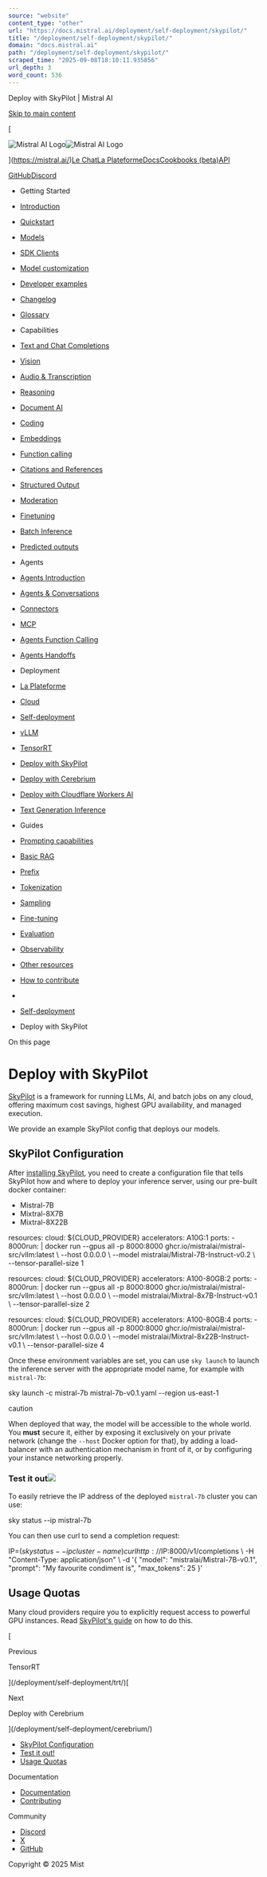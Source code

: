 ```yaml
---
source: "website"
content_type: "other"
url: "https://docs.mistral.ai/deployment/self-deployment/skypilot/"
title: "/deployment/self-deployment/skypilot/"
domain: "docs.mistral.ai"
path: "/deployment/self-deployment/skypilot/"
scraped_time: "2025-09-08T18:10:11.935856"
url_depth: 3
word_count: 536
---
```


Deploy with SkyPilot | Mistral AI

[Skip to main content](#__docusaurus_skipToContent_fallback)

[

![Mistral AI Logo](/img/logo.svg)![Mistral AI Logo](/img/logo-dark.svg)

](https://mistral.ai/)[Le Chat](https://chat.mistral.ai/)[La Plateforme](https://console.mistral.ai/)[Docs](/)[Cookbooks (beta)](/cookbooks/)[API](/api/)

[GitHub](https://github.com/mistralai/)[Discord](https://discord.gg/mistralai)

*   Getting Started
*   [Introduction](/)
*   [Quickstart](/getting-started/quickstart/)
*   [Models](/getting-started/models/models_overview/)

*   [SDK Clients](/getting-started/clients/)
*   [Model customization](/getting-started/customization/)
*   [Developer examples](/getting-started/stories/)
*   [Changelog](/getting-started/changelog/)
*   [Glossary](/getting-started/glossary/)
*   Capabilities
*   [Text and Chat Completions](/capabilities/completion/)
*   [Vision](/capabilities/vision/)
*   [Audio & Transcription](/capabilities/audio/)
*   [Reasoning](/capabilities/reasoning/)
*   [Document AI](/capabilities/document_ai/document_ai_overview/)

*   [Coding](/capabilities/code_generation/)
*   [Embeddings](/capabilities/embeddings/overview/)

*   [Function calling](/capabilities/function_calling/)
*   [Citations and References](/capabilities/citations/)
*   [Structured Output](/capabilities/structured-output/structured_output_overview/)

*   [Moderation](/capabilities/guardrailing/)
*   [Finetuning](/capabilities/finetuning/finetuning_overview/)

*   [Batch Inference](/capabilities/batch/)
*   [Predicted outputs](/capabilities/predicted-outputs/)
*   Agents
*   [Agents Introduction](/agents/agents_introduction/)
*   [Agents & Conversations](/agents/agents_basics/)
*   [Connectors](/agents/connectors/connectors/)

*   [MCP](/agents/mcp/)
*   [Agents Function Calling](/agents/function_calling/)
*   [Agents Handoffs](/agents/handoffs/)
*   Deployment
*   [La Plateforme](/deployment/laplateforme/overview/)

*   [Cloud](/deployment/cloud/overview/)

*   [Self-deployment](/deployment/self-deployment/overview/)

*   [vLLM](/deployment/self-deployment/vllm/)
*   [TensorRT](/deployment/self-deployment/trt/)
*   [Deploy with SkyPilot](/deployment/self-deployment/skypilot/)
*   [Deploy with Cerebrium](/deployment/self-deployment/cerebrium/)
*   [Deploy with Cloudflare Workers AI](/deployment/self-deployment/cloudflare/)
*   [Text Generation Inference](/deployment/self-deployment/tgi/)
*   Guides
*   [Prompting capabilities](/guides/prompting_capabilities/)
*   [Basic RAG](/guides/rag/)
*   [Prefix](/guides/prefix/)
*   [Tokenization](/guides/tokenization/)
*   [Sampling](/guides/sampling/)
*   [Fine-tuning](/guides/finetuning/)
*   [Evaluation](/guides/evaluation/)
*   [Observability](/guides/observability/)
*   [Other resources](/guides/resources/)
*   [How to contribute](/guides/contribute/overview/)

*   [](/)
*   [Self-deployment](/deployment/self-deployment/overview/)
*   Deploy with SkyPilot

On this page

# Deploy with SkyPilot

[SkyPilot](https://skypilot.readthedocs.io/en/latest/) is a framework for running LLMs, AI, and batch jobs on any cloud, offering maximum cost savings, highest GPU availability, and managed execution.

We provide an example SkyPilot config that deploys our models.

## SkyPilot Configuration[​](#skypilot-configuration "Direct link to SkyPilot Configuration")

After [installing SkyPilot](https://skypilot.readthedocs.io/en/latest/getting-started/installation.html), you need to create a configuration file that tells SkyPilot how and where to deploy your inference server, using our pre-built docker container:

*   Mistral-7B
*   Mixtral-8X7B
*   Mixtral-8X22B

resources:   cloud: ${CLOUD_PROVIDER}  accelerators: A10G:1  ports:     - 8000run: |  docker run --gpus all -p 8000:8000 ghcr.io/mistralai/mistral-src/vllm:latest \                   --host 0.0.0.0 \                   --model mistralai/Mistral-7B-Instruct-v0.2 \                   --tensor-parallel-size 1

resources:   cloud: ${CLOUD_PROVIDER}  accelerators: A100-80GB:2  ports:     - 8000run: |  docker run --gpus all -p 8000:8000 ghcr.io/mistralai/mistral-src/vllm:latest \                   --host 0.0.0.0 \                   --model mistralai/Mixtral-8x7B-Instruct-v0.1 \                   --tensor-parallel-size 2

resources:   cloud: ${CLOUD_PROVIDER}  accelerators: A100-80GB:4  ports:     - 8000run: |  docker run --gpus all -p 8000:8000 ghcr.io/mistralai/mistral-src/vllm:latest \                   --host 0.0.0.0 \                   --model mistralai/Mixtral-8x22B-Instruct-v0.1 \                   --tensor-parallel-size 4

Once these environment variables are set, you can use `sky launch` to launch the inference server with the appropriate model name, for example with `mistral-7b`:

sky launch -c mistral-7b mistral-7b-v0.1.yaml --region us-east-1

caution

When deployed that way, the model will be accessible to the whole world. You **must** secure it, either by exposing it exclusively on your private network (change the `--host` Docker option for that), by adding a load-balancer with an authentication mechanism in front of it, or by configuring your instance networking properly.

### Test it out![​](#test-it-out "Direct link to Test it out!")

To easily retrieve the IP address of the deployed `mistral-7b` cluster you can use:

sky status --ip mistral-7b

You can then use curl to send a completion request:

IP=$(sky status --ip cluster-name)curl http://$IP:8000/v1/completions \  -H "Content-Type: application/json" \  -d '{      "model": "mistralai/Mistral-7B-v0.1",      "prompt": "My favourite condiment is",      "max_tokens": 25  }'

## Usage Quotas[​](#usage-quotas "Direct link to Usage Quotas")

Many cloud providers require you to explicitly request access to powerful GPU instances. Read [SkyPilot's guide](https://skypilot.readthedocs.io/en/latest/cloud-setup/quota.html) on how to do this.

[

Previous

TensorRT

](/deployment/self-deployment/trt/)[

Next

Deploy with Cerebrium

](/deployment/self-deployment/cerebrium/)

*   [SkyPilot Configuration](#skypilot-configuration)
*   [Test it out!](#test-it-out)
*   [Usage Quotas](#usage-quotas)

Documentation

*   [Documentation](/)
*   [Contributing](/guides/contribute/overview/)

Community

*   [Discord](https://discord.gg/mistralai)
*   [X](https://twitter.com/MistralAI)
*   [GitHub](https://github.com/mistralai)

Copyright © 2025 Mist